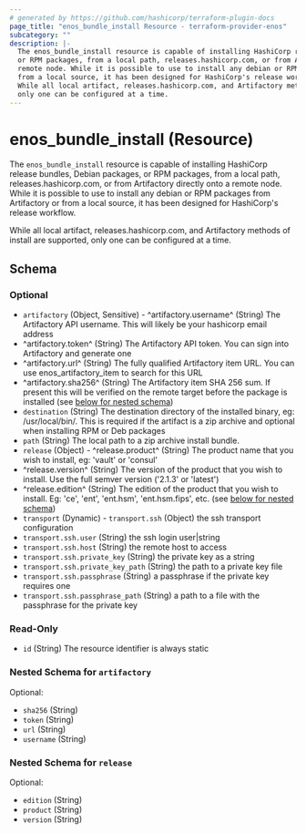 ```yaml
---
# generated by https://github.com/hashicorp/terraform-plugin-docs
page_title: "enos_bundle_install Resource - terraform-provider-enos"
subcategory: ""
description: |-
  The enos_bundle_install resource is capable of installing HashiCorp release bundles, Debian packages,
  or RPM packages, from a local path, releases.hashicorp.com, or from Artifactory directly onto a
  remote node. While it is possible to use to install any debian or RPM packages from Artifactory or
  from a local source, it has been designed for HashiCorp's release workflow.
  While all local artifact, releases.hashicorp.com, and Artifactory methods of install are supported,
  only one can be configured at a time.
---
```


# enos_bundle_install (Resource)

The `enos_bundle_install` resource is capable of installing HashiCorp release bundles, Debian packages,
or RPM packages, from a local path, releases.hashicorp.com, or from Artifactory directly onto a
remote node. While it is possible to use to install any debian or RPM packages from Artifactory or
from a local source, it has been designed for HashiCorp's release workflow.

While all local artifact, releases.hashicorp.com, and Artifactory methods of install are supported,
only one can be configured at a time.



<!-- schema generated by tfplugindocs -->
## Schema

### Optional

- `artifactory` (Object, Sensitive) - ^artifactory.username^ (String) The Artifactory API username. This will likely be your hashicorp email address
- ^artifactory.token^ (String) The Artifactory API token. You can sign into Artifactory and generate one
- ^artifactory.url^ (String) The fully qualified Artifactory item URL. You can use enos_artifactory_item to search for this URL
- ^artifactory.sha256^ (String) The Artifactory item SHA 256 sum. If present this will be verified on the remote target before the package is installed (see [below for nested schema](#nestedatt--artifactory))
- `destination` (String) The destination directory of the installed binary, eg: /usr/local/bin/. This is required if the artifact is a zip archive and optional when installing RPM or Deb packages
- `path` (String) The local path to a zip archive install bundle.
- `release` (Object) - ^release.product^ (String) The product name that you wish to install, eg: 'vault' or 'consul'
- ^release.version^ (String) The version of the product that you wish to install. Use the full semver version ('2.1.3' or 'latest')
- ^release.edition^ (String) The edition of the product that you wish to install. Eg: 'ce', 'ent', 'ent.hsm', 'ent.hsm.fips', etc. (see [below for nested schema](#nestedatt--release))
- `transport` (Dynamic) - `transport.ssh` (Object) the ssh transport configuration
- `transport.ssh.user` (String) the ssh login user|string
- `transport.ssh.host` (String) the remote host to access
- `transport.ssh.private_key` (String) the private key as a string
- `transport.ssh.private_key_path` (String) the path to a private key file
- `transport.ssh.passphrase` (String) a passphrase if the private key requires one
- `transport.ssh.passphrase_path` (String) a path to a file with the passphrase for the private key

### Read-Only

- `id` (String) The resource identifier is always static

<a id="nestedatt--artifactory"></a>
### Nested Schema for `artifactory`

Optional:

- `sha256` (String)
- `token` (String)
- `url` (String)
- `username` (String)


<a id="nestedatt--release"></a>
### Nested Schema for `release`

Optional:

- `edition` (String)
- `product` (String)
- `version` (String)
